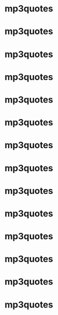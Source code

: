# mp3quotes
# mp3quotes
# mp3quotes
# mp3quotes
# mp3quotes
# mp3quotes
# mp3quotes
# mp3quotes
# mp3quotes
# mp3quotes
# mp3quotes
# mp3quotes
# mp3quotes
# mp3quotes
